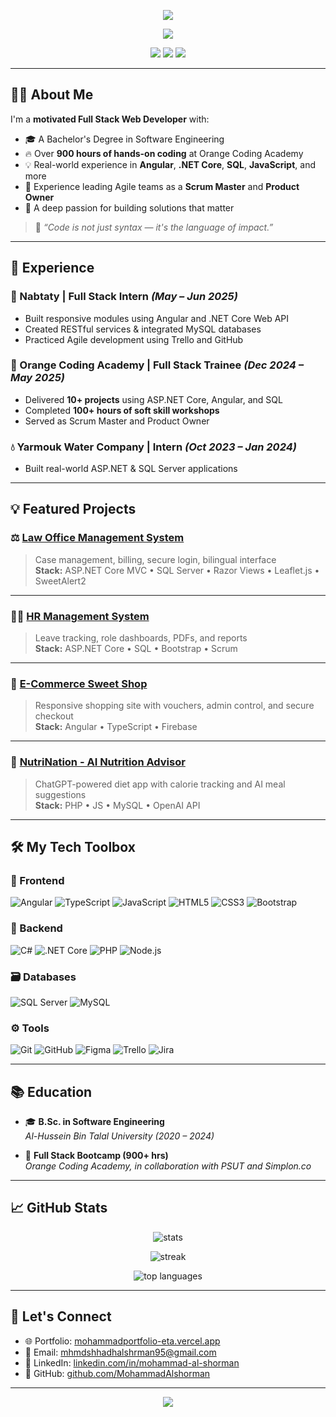 <!-- HEADER ANIMATION -->
<p align="center">
  <img src="https://capsule-render.vercel.app/api?type=waving&color=0e75b6&height=120&section=header&text=Hi,%20I'm%20Mohammad%20Alshorman!&fontSize=30&fontAlignY=40&animation=twinkling" />
</p>

<!-- TYPING EFFECT -->
<p align="center">
  <img src="https://readme-typing-svg.herokuapp.com?font=Fira+Code&pause=1000&color=0E75B6&width=435&lines=Full+Stack+Web+Developer;Agile+Team+Leader;Passionate+Tech+Builder;Open+to+Opportunities" />
</p>

<!-- CONTACT BADGES -->
<p align="center">
  <a href="mailto:mhmdshhadhalshrman95@gmail.com"><img src="https://img.shields.io/badge/Email-Contact%20Me-red?style=for-the-badge&logo=gmail&logoColor=white"></a>
  <a href="https://www.linkedin.com/in/mohammad-al-shorman/"><img src="https://img.shields.io/badge/LinkedIn-Connect-blue?style=for-the-badge&logo=linkedin&logoColor=white"></a>
  <a href="https://mohammadportfolio-eta.vercel.app/"><img src="https://img.shields.io/badge/Portfolio-Visit-green?style=for-the-badge&logo=vercel&logoColor=white"></a>
</p>

---

## 🧑‍💼 About Me

I'm a **motivated Full Stack Web Developer** with:

- 🎓 A Bachelor's Degree in Software Engineering  
- 🔥 Over **900 hours of hands-on coding** at Orange Coding Academy  
- 💡 Real-world experience in **Angular**, **.NET Core**, **SQL**, **JavaScript**, and more  
- 🧠 Experience leading Agile teams as a **Scrum Master** and **Product Owner**  
- 🤝 A deep passion for building solutions that matter

> 💬 _“Code is not just syntax — it's the language of impact.”_

---

## 💼 Experience

### 🏢 Nabtaty | Full Stack Intern *(May – Jun 2025)*
- Built responsive modules using Angular and .NET Core Web API
- Created RESTful services & integrated MySQL databases
- Practiced Agile development using Trello and GitHub

### 🏫 Orange Coding Academy | Full Stack Trainee *(Dec 2024 – May 2025)*
- Delivered **10+ projects** using ASP.NET Core, Angular, and SQL
- Completed **100+ hours of soft skill workshops**
- Served as Scrum Master and Product Owner

### 💧 Yarmouk Water Company | Intern *(Oct 2023 – Jan 2024)*
- Built real-world ASP.NET & SQL Server applications

---

## 💡 Featured Projects

### ⚖️ [Law Office Management System](https://github.com/MohammadAlshorman/Graduation-project-Law-Office-Management-System-)
> Case management, billing, secure login, bilingual interface  
**Stack:** ASP.NET Core MVC • SQL Server • Razor Views • Leaflet.js • SweetAlert2

---

### 🧑‍💼 [HR Management System](https://github.com/MohammadAlshorman/HR-Management-System)
> Leave tracking, role dashboards, PDFs, and reports  
**Stack:** ASP.NET Core • SQL • Bootstrap • Scrum

---

### 🍬 [E-Commerce Sweet Shop](https://github.com/MohammadAlshorman/E-commerce)
> Responsive shopping site with vouchers, admin control, and secure checkout  
**Stack:** Angular • TypeScript • Firebase

---

### 🧠 [NutriNation - AI Nutrition Advisor](https://github.com/MohammadAlshorman/NutriNation.github.io/tree/Alpha-Release)
> ChatGPT-powered diet app with calorie tracking and AI meal suggestions  
**Stack:** PHP • JS • MySQL • OpenAI API

---

## 🛠️ My Tech Toolbox

### 🚀 Frontend
![Angular](https://img.shields.io/badge/-Angular-DD0031?logo=angular&logoColor=white)
![TypeScript](https://img.shields.io/badge/-TypeScript-3178C6?logo=typescript&logoColor=white)
![JavaScript](https://img.shields.io/badge/-JavaScript-F7DF1E?logo=javascript&logoColor=black)
![HTML5](https://img.shields.io/badge/-HTML5-E34F26?logo=html5&logoColor=white)
![CSS3](https://img.shields.io/badge/-CSS3-1572B6?logo=css3&logoColor=white)
![Bootstrap](https://img.shields.io/badge/-Bootstrap-7952B3?logo=bootstrap&logoColor=white)

### 🔧 Backend
![C#](https://img.shields.io/badge/-C%23-239120?logo=c-sharp&logoColor=white)
![.NET Core](https://img.shields.io/badge/-.NET%20Core-512BD4?logo=dotnet&logoColor=white)
![PHP](https://img.shields.io/badge/-PHP-777BB4?logo=php&logoColor=white)
![Node.js](https://img.shields.io/badge/-Node.js-339933?logo=node.js&logoColor=white)

### 🗃️ Databases
![SQL Server](https://img.shields.io/badge/-SQL%20Server-CC2927?logo=microsoft-sql-server&logoColor=white)
![MySQL](https://img.shields.io/badge/-MySQL-4479A1?logo=mysql&logoColor=white)

### ⚙️ Tools
![Git](https://img.shields.io/badge/-Git-F05032?logo=git&logoColor=white)
![GitHub](https://img.shields.io/badge/-GitHub-181717?logo=github)
![Figma](https://img.shields.io/badge/-Figma-F24E1E?logo=figma&logoColor=white)
![Trello](https://img.shields.io/badge/-Trello-0052CC?logo=trello&logoColor=white)
![Jira](https://img.shields.io/badge/-Jira-0052CC?logo=jira&logoColor=white)

---

## 📚 Education

- 🎓 **B.Sc. in Software Engineering**  
  *Al-Hussein Bin Talal University (2020 – 2024)*

- 🧠 **Full Stack Bootcamp (900+ hrs)**  
  *Orange Coding Academy, in collaboration with PSUT and Simplon.co*

---

## 📈 GitHub Stats

<p align="center">
  <img src="https://github-readme-stats.vercel.app/api?username=mohammadalshorman&show_icons=true&locale=en" alt="stats" />
</p>
<p align="center">
  <img src="https://github-readme-streak-stats.herokuapp.com/?user=mohammadalshorman" alt="streak" />
</p>
<p align="center">
  <img src="https://github-readme-stats.vercel.app/api/top-langs/?username=mohammadalshorman&layout=compact" alt="top languages" />
</p>

---

## 🤝 Let's Connect

- 🌐 Portfolio: [mohammadportfolio-eta.vercel.app](https://mohammadportfolio-eta.vercel.app)  
- 📧 Email: [mhmdshhadhalshrman95@gmail.com](mailto:mhmdshhadhalshrman95@gmail.com)  
- 🔗 LinkedIn: [linkedin.com/in/mohammad-al-shorman](https://www.linkedin.com/in/mohammad-al-shorman)  
- 🐙 GitHub: [github.com/MohammadAlshorman](https://github.com/MohammadAlshorman)

---

<!-- FOOTER -->
<p align="center">
  <img src="https://capsule-render.vercel.app/api?type=waving&color=0e75b6&height=100&section=footer"/>
</p>
